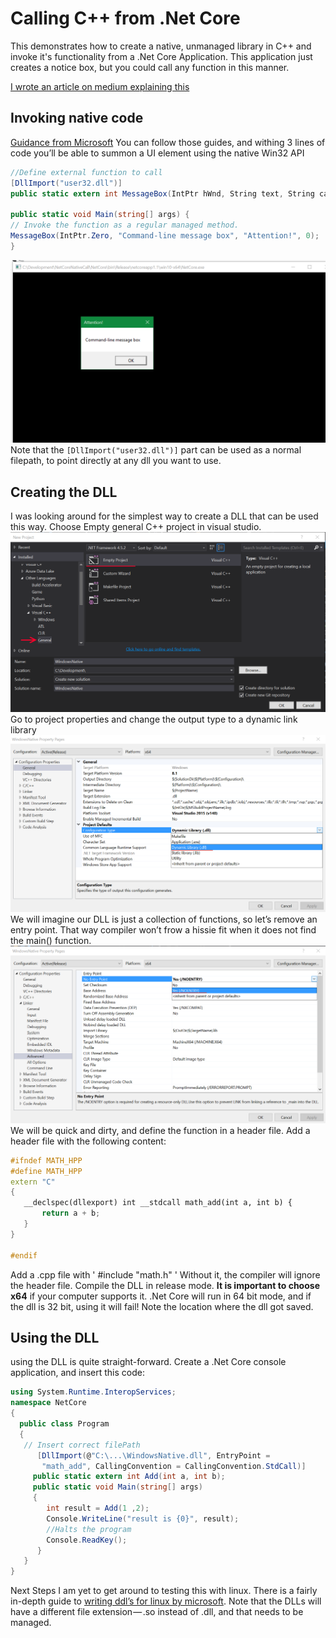 # Calling C++ from .Net Core
This demonstrates how to create a native, unmanaged library in C++ and invoke
it's functionality from a .Net Core Application. This application just creates a notice box, 
but you could call any function in this manner.

[I wrote an article on medium explaining this](https://blog.quickbird.uk/calling-c-from-net-core-759563bab75d)

## Invoking native code
[Guidance from Microsoft](https://docs.microsoft.com/en-us/dotnet/standard/native-interop)
You can follow those guides, and withing 3 lines of code you’ll be able to summon a UI element using the native Win32 API
```C#
//Define external function to call
[DllImport("user32.dll")]
public static extern int MessageBox(IntPtr hWnd, String text, String caption, int options);

public static void Main(string[] args) {
// Invoke the function as a regular managed method.
MessageBox(IntPtr.Zero, "Command-line message box", "Attention!", 0);
}
```
![Screenshot](/Images/Screenshot.png)
Note that the `[DllImport("user32.dll")]` part can be used as a normal filepath,
to point directly at any dll you want to use.

## Creating the DLL
I was looking around for the simplest way to create a DLL that can be used this way.
 Choose Empty general C++ project in visual studio.
 ![Screenshot](/Images/CreateDLLProject.png)
 Go to project properties and change the output type to a dynamic link library
 ![Screenshot](/Images/SetDynamicLibrary.png)
We will imagine our DLL is just a collection of functions, so let’s remove an entry point. 
That way compiler won’t frow a hissie fit when it does not find the main() function.
 ![Screenshot](/Images/SetNoMain.png) 
 We will be quick and dirty, and define the function in a header file. 
 Add a header file with the following content:
 
 ```C++
 #ifndef MATH_HPP
#define MATH_HPP
extern "C"
{
    __declspec(dllexport) int __stdcall math_add(int a, int b) {
        return a + b;
    }
}

#endif
```
Add a .cpp file with ' #include "math.h" ' Without it, the compiler will ignore the header file.
Compile the DLL in release mode. **It is important to choose x64** if your computer supports it. 
.Net Core will run in 64 bit mode, and if the dll is 32 bit, using it will fail! Note the location 
where the dll got saved.

## Using the DLL
using the DLL is quite straight-forward. Create a .Net Core console application, and insert this code:
```C#
using System.Runtime.InteropServices;
namespace NetCore
{
  public class Program 
  {
   // Insert correct filePath
      [DllImport(@"C:\...\WindowsNative.dll", EntryPoint = 
       "math_add", CallingConvention = CallingConvention.StdCall)]
     public static extern int Add(int a, int b);
     public static void Main(string[] args)
     {
        int result = Add(1 ,2);
        Console.WriteLine("result is {0}", result);
        //Halts the program
        Console.ReadKey();
      }
   }
}
```

Next Steps
I am yet to get around to testing this with linux. 
There is a fairly in-depth guide to [writing ddl’s for linux by microsoft](https://blogs.msdn.microsoft.com/vcblog/2016/03/30/visual-c-for-linux-development/).
 Note that the DLLs will have a different file extension — .so instead of .dll, and that needs to be managed.